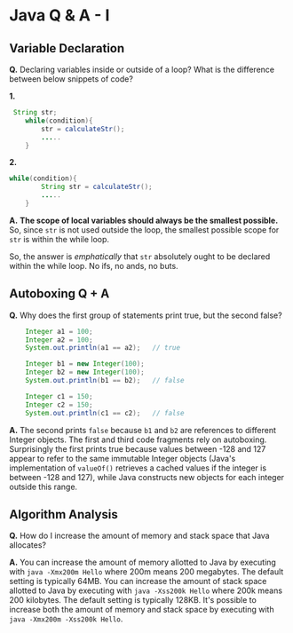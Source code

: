 # Java Q & A - I

## Variable Declaration

**Q.** Declaring variables inside or outside of a loop? What is the difference between below snippets of code?

**1.**
```java
 String str;
    while(condition){
        str = calculateStr();
        .....
    }
```

**2.**
```java
while(condition){
        String str = calculateStr();
        .....
    }
```

**A.** **The scope of local variables should always be the smallest possible.**
So, since `str` is not used outside the loop, the smallest possible scope for `str` is within the while loop.

So, the answer is *emphatically* that `str` absolutely ought to be declared within the while loop. No ifs, no ands, no buts.	

## Autoboxing Q + A

**Q.** Why does the first group of statements print true, but the second false?  	
```java
	Integer a1 = 100;
	Integer a2 = 100;
	System.out.println(a1 == a2);   // true

	Integer b1 = new Integer(100);
	Integer b2 = new Integer(100);
	System.out.println(b1 == b2);   // false

	Integer c1 = 150;
	Integer c2 = 150;
	System.out.println(c1 == c2);   // false
```  


**A.**  The second prints `false` because `b1` and `b2` are references to different Integer objects. The first and third code fragments rely on autoboxing. Surprisingly the first prints true because values between -128 and 127 appear to refer to the same immutable Integer objects (Java's implementation of `valueOf()` retrieves a cached values if the integer is between -128 and 127), while Java constructs new objects for each integer outside this range.	

## Algorithm Analysis

**Q.** How do I increase the amount of memory and stack space that Java allocates?  


**A.** You can increase the amount of memory allotted to Java by executing with `java -Xmx200m Hello` where 200m means 200 megabytes. The default setting is typically 64MB. You can increase the amount of stack space allotted to Java by executing with `java -Xss200k Hello` where 200k means 200 kilobytes. The default setting is typically 128KB. It's possible to increase both the amount of memory and stack space by executing with `java -Xmx200m -Xss200k Hello`.